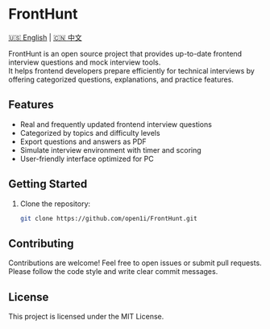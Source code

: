 # FrontHunt

[🇺🇸 English](./README.md) | [🇨🇳 中文](./README.zh-CN.md)

FrontHunt is an open source project that provides up-to-date frontend interview questions and mock interview tools.  
It helps frontend developers prepare efficiently for technical interviews by offering categorized questions, explanations, and practice features.

## Features

- Real and frequently updated frontend interview questions
- Categorized by topics and difficulty levels
- Export questions and answers as PDF
- Simulate interview environment with timer and scoring
- User-friendly interface optimized for PC

## Getting Started

1. Clone the repository:
   ```bash
   git clone https://github.com/open1i/FrontHunt.git
   ```

## Contributing

Contributions are welcome! Feel free to open issues or submit pull requests.
Please follow the code style and write clear commit messages.

## License

This project is licensed under the MIT License.

